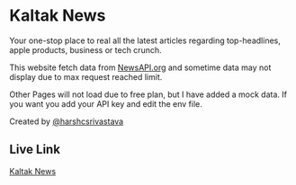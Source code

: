 # Kaltak News
Your one-stop place to real all the latest articles regarding top-headlines, apple products, business or tech crunch.

This website fetch data from [NewsAPI.org](https://newsapi.org/) and sometime data may not display due to max request reached limit.

Other Pages will not load due to free plan, but I have added a mock data.
If you want you add your API key and edit the env file.

Created by [@harshcsrivastava](https://github.com/harshcsrivastava) 

## Live Link
[Kaltak News](https://kaltak-news.vercel.app) 